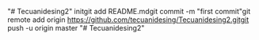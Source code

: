 "# Tecuanidesing2"  initgit add README.mdgit commit -m "first commit"git remote add origin https://github.com/tecuanidesing/Tecuanidesing2.gitgit push -u origin master
"# Tecuanidesing2" 
